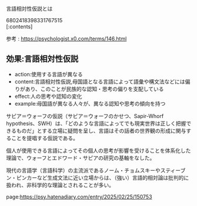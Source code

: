 言語相対性仮説とは

6802418398331767515    
[:contents]

参考 : https://psychologist.x0.com/terms/146.html

## 効果:言語相対性仮説
- action:使用する言語が異なる
- content:言語相対性仮説,母国語となる言語によって語彙や構文法などには偏りがあり、このことが民族的な認知・思考の偏りを支配している
- effect:人の思考や認知の変化
- example:母国語が異なる人々が、異なる認知や思考の傾向を持つ



サピア＝ウォーフの仮説（サピア＝ウォーフのかせつ、Sapir-Whorf hypothesis、SWH）は、「どのような言語によってでも現実世界は正しく把握できるものだ」とする立場に疑問を呈し、言語はその話者の世界観の形成に関与することを提唱する仮説である。

個人が使用できる言語によってその個人の思考が影響を受けることを体系化した理論で、ウォーフとエドワード・サピアの研究の基軸をなした。


現代の言語学（言語科学）の主流派であるノーム・チョムスキーやスティーブン・ピンカーなど生成文法に近い立場からは、（強い）言語的相対論は批判的に扱われ、非科学的な理論とされることが多い。


page:https://psy.hatenadiary.com/entry/2025/02/25/150753
